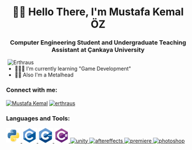 <h1 align="center">👋🏼 Hello There, I'm Mustafa Kemal ÖZ</h1>
<h3 align="center">Computer Engineering Student and Undergraduate Teaching Assistant at Çankaya University</h3>
<img align="right" alt="Erthraus" width="500" src="https://steamuserimages-a.akamaihd.net/ugc/1833531164450292807/B7D945885D73BB7A5975A3994040CA1C7ED65965/?imw=5000&imh=5000&ima=fit&impolicy=Letterbox&imcolor=%23000000&letterbox=false">

- 🧑🏼‍💻 I’m currently learning "Game Development" <br>
- 🤘🏼 Also I'm a Metalhead 

<h3 align="left">Connect with me:</h3>
<p align="left">
<a href="https://www.linkedin.com/in/mustafakemaloz/" target="blank"><img align="center" src="https://raw.githubusercontent.com/rahuldkjain/github-profile-readme-generator/master/src/images/icons/Social/linked-in-alt.svg" alt="Mustafa Kemal" height="30" width="40" /></a> <a href="https://instagram.com/erthraus" target="blank"><img align="center" src="https://raw.githubusercontent.com/rahuldkjain/github-profile-readme-generator/master/src/images/icons/Social/instagram.svg" alt="erthraus" height="30" width="40" /></a>
</p>

<h3 align="left">Languages and Tools:</h3>
<p align="left"> <a href="https://www.python.org" target="_blank" rel="noreferrer"> <img src="https://raw.githubusercontent.com/devicons/devicon/master/icons/python/python-original.svg" alt="python" width="40" height="40"/> </a> <a href="https://www.cprogramming.com/" target="_blank" rel="noreferrer"> <img src="https://raw.githubusercontent.com/devicons/devicon/master/icons/c/c-original.svg" alt="c" width="40" height="40"/> </a> <a href="https://www.w3schools.com/cpp/" target="_blank" rel="noreferrer"> <img src="https://raw.githubusercontent.com/devicons/devicon/master/icons/cplusplus/cplusplus-original.svg" alt="cplusplus" width="40" height="40"/> </a> <a href="https://www.w3schools.com/cs/" target="_blank" rel="noreferrer"> <img src="https://raw.githubusercontent.com/devicons/devicon/master/icons/csharp/csharp-original.svg" alt="csharp" width="40" height="40"/> </a> <a href="https://unity.com/" target="_blank" rel="noreferrer"> <img src="https://www.vectorlogo.zone/logos/unity3d/unity3d-icon.svg" alt="unity" width="40" height="40"/> </a> <a href="https://www.adobe.com/products/aftereffects.html" target="_blank" rel="noreferrer"> <img src="https://upload.wikimedia.org/wikipedia/commons/thumb/c/cb/Adobe_After_Effects_CC_icon.svg/2101px-Adobe_After_Effects_CC_icon.svg.png" alt="aftereffects" width="40" height="40"/> </a> <a href="https://www.adobe.com/tr/products/premiere.html" target="_blank" rel="noreferrer"> <img src="https://upload.wikimedia.org/wikipedia/commons/thumb/4/40/Adobe_Premiere_Pro_CC_icon.svg/2101px-Adobe_Premiere_Pro_CC_icon.svg.png" alt="premiere" width="40" height="40"/> </a> <a href="https://www.adobe.com/in/products/photoshop.html" target="_blank" rel="noreferrer"> <img src="https://www.freepnglogos.com/uploads/photoshop-png-logo/photoshop-cc-splash-png-logo-3.png" align="bottom" alt="photoshop" width="80" height="80"/> </a> </p>
